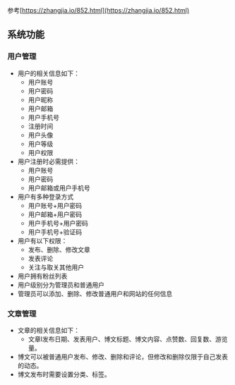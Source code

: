 参考[https://zhangjia.io/852.html](https://zhangjia.io/852.html)
## 系统功能
### 用户管理
-  用户的相关信息如下：
	- 用户账号
	- 用户密码
	- 用户昵称
	- 用户邮箱
	- 用户手机号
	- 注册时间
	- 用户头像
	- 用户等级
	- 用户权限
-  用户注册时必需提供：
	- 用户账号
	- 用户密码
	- 用户邮箱或用户手机号
-  用户有多种登录方式
	- 用户账号+用户密码
	- 用户邮箱+用户密码
	- 用户手机号+用户密码
	- 用户手机号+验证码
-  用户有以下权限：
	- 发布、删除、修改文章
	- 发表评论
	- 关注与取关其他用户
- 用户拥有粉丝列表
-  用户级别分为管理员和普通用户
-  管理员可以添加、删除、修改普通用户和网站的任何信息
### 文章管理
-  文章的相关信息如下：
	- 文章I发布日期、发表用户、博文标题、博文内容、点赞数、回复数、游览量。
-  博文可以被普通用户发布、修改、删除和评论，但修改和删除仅限于自己发表的动态。
-  博文发布时需要设置分类、标签。
<!--stackedit_data:
eyJoaXN0b3J5IjpbMTMxNjgzMjg0NywtMTQwOTQwMDgwNSwtMT
M4NzUyMDg5MCwtOTMxNDY1MTMxLDM5NzY0Mjc1NF19
-->